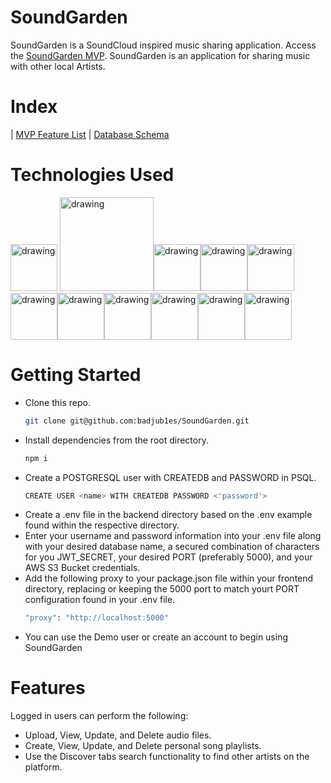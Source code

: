 # SoundGarden
SoundGarden is a SoundCloud inspired music sharing application. Access the [SoundGarden MVP](https://github.com/badjub1es/SoundGarden/wiki/MVP).
SoundGarden is an application for sharing music with other local Artists. 

# Index
| [MVP Feature List](https://github.com/badjub1es/SoundGarden/wiki/MVP) | [Database Schema](https://github.com/badjub1es/SoundGarden/wiki/Database-Schema)

# Technologies Used
<a src="google.com"> <img src="https://user-images.githubusercontent.com/24263351/157998349-284820ed-dff1-4ddb-ace8-620da40907a8.png" alt="drawing" width="75"/> </a><img src="https://cdn-media-1.freecodecamp.org/images/LwOjDA5I0tNxHZPOuhTS9abq4Bc3FxMr1SJQ" alt="drawing" width="150"/><img src="https://upload.wikimedia.org/wikipedia/commons/thumb/d/d9/Node.js_logo.svg/1200px-Node.js_logo.svg.png" alt="drawing" width="75"/><img src="https://expressjs.com/images/express-facebook-share.png" alt="drawing" width="75"/><img src="https://cdn.icon-icons.com/icons2/2415/PNG/512/postgresql_original_wordmark_logo_icon_146392.png" alt="drawing" width="75"/><img src="https://opencollective-production.s3.us-west-1.amazonaws.com/566dd3f0-27a8-11ec-9a5a-0519330cdfea.png" alt="drawing" width="75" background-color="white"/><img src="https://www.kindpng.com/picc/m/464-4640184_css3-png-download-css-icon-transparent-png.png" alt="drawing" width="75" background-color="white"/><img src="https://www.w3.org/html/logo/downloads/HTML5_Badge_512.png" alt="drawing" width="75" background-color="white"/><img src="https://git-scm.com/images/logos/downloads/Git-Icon-1788C.png" alt="drawing" width="75" background-color="white"/><img src="https://upload.wikimedia.org/wikipedia/commons/thumb/9/9a/Visual_Studio_Code_1.35_icon.svg/2048px-Visual_Studio_Code_1.35_icon.svg.png" alt="drawing" width="75" background-color="white"/><img src="https://upload.wikimedia.org/wikipedia/commons/thumb/b/bc/Amazon-S3-Logo.svg/1200px-Amazon-S3-Logo.svg.png" alt="drawing" width="75" background-color="white"/>

# Getting Started

* Clone this repo.
  ```sh
  git clone git@github.com:badjub1es/SoundGarden.git
  ```
* Install dependencies from the root directory.
  ```sh
  npm i
  ```
* Create a POSTGRESQL user with CREATEDB and PASSWORD in PSQL.
  ```sh
  CREATE USER <name> WITH CREATEDB PASSWORD <'password'>
  ```
* Create a .env file in the backend directory based on the .env example found within the respective directory.
* Enter your username and password information into your .env file along with your desired database name, a secured combination of characters for you JWT_SECRET, your desired PORT (preferably 5000), and your AWS S3 Bucket credentials. 
* Add the following proxy to your package.json file within your frontend directory, replacing or keeping the 5000 port to match yourt PORT configuration found in your .env file.
  ```sh
  "proxy": "http://localhost:5000"
  ```
* You can use the Demo user or create an account to begin using SoundGarden

# Features 
Logged in users can perform the following: 
*  Upload, View, Update, and Delete audio files. 
*  Create, View, Update, and Delete personal song playlists. 
*  Use the Discover tabs search functionality to find other artists on the platform. 
